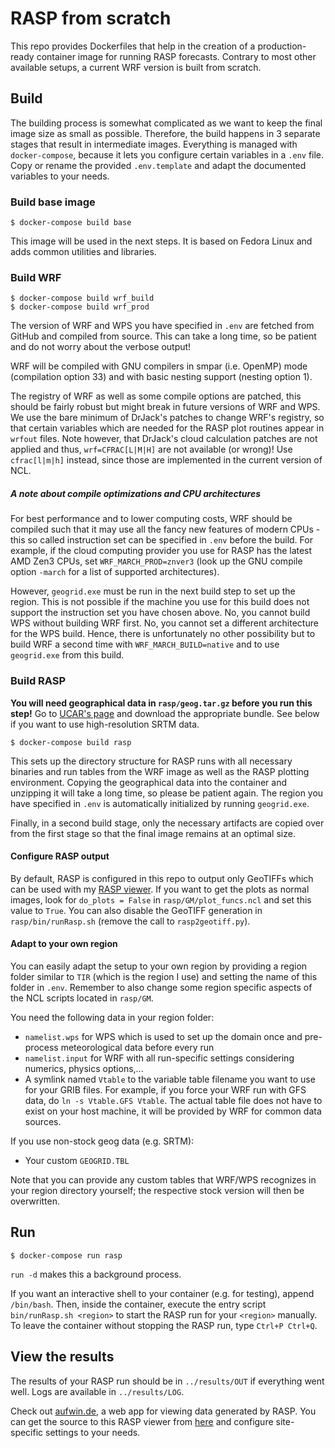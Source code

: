 # RASP from scratch

This repo provides Dockerfiles that help in the creation of a production-ready container image for running RASP forecasts.
Contrary to most other available setups, a current WRF version is built from scratch.

## Build

The building process is somewhat complicated as we want to keep the final image size as small as possible.
Therefore, the build happens in 3 separate stages that result in intermediate images.
Everything is managed with `docker-compose`, because it lets you configure certain variables in a `.env` file.
Copy or rename the provided `.env.template` and adapt the documented variables to your needs.

### Build base image

```shell
$ docker-compose build base
```

This image will be used in the next steps.
It is based on Fedora Linux and adds common utilities and libraries.

### Build WRF

```shell
$ docker-compose build wrf_build
$ docker-compose build wrf_prod
```

The version of WRF and WPS you have specified in `.env` are fetched from GitHub and compiled from source.
This can take a long time, so be patient and do not worry about the verbose output!

WRF will be compiled with GNU compilers in smpar (i.e. OpenMP) mode (compilation option 33) and with basic nesting support (nesting option 1).

The registry of WRF as well as some compile options are patched, this should be fairly robust but might break in future versions of WRF and WPS.
We use the bare minimum of DrJack's patches to change WRF's registry, so that certain variables which are needed for the RASP plot routines appear in `wrfout` files.
Note however, that DrJack's cloud calculation patches are not applied and thus, `wrf=CFRAC[L|M|H]` are not available (or wrong)!
Use `cfrac[l|m|h]` instead, since those are implemented in the current version of NCL.

##### A note about compile optimizations and CPU architectures
For best performance and to lower computing costs, WRF should be compiled such that it may use all the fancy new features of modern CPUs - this so called instruction set can be specified in `.env` before the build.
For example, if the cloud computing provider you use for RASP has the latest AMD Zen3 CPUs, set `WRF_MARCH_PROD=znver3` (look up the GNU compile option `-march` for a list of supported architectures).

However, `geogrid.exe` must be run in the next build step to set up the region.
This is not possible if the machine you use for this build does not support the instruction set you have chosen above.
No, you cannot build WPS without building WRF first.
No, you cannot set a different architecture for the WPS build.
Hence, there is unfortunately no other possibility but to build WRF a second time with `WRF_MARCH_BUILD=native` and to use `geogrid.exe` from this build.

### Build RASP

**You will need geographical data in `rasp/geog.tar.gz` before you run this step!**
Go to [UCAR's page](https://www2.mmm.ucar.edu/wrf/users/download/get_sources_wps_geog.html) and download the appropriate bundle.
See below if you want to use high-resolution SRTM data.

```shell
$ docker-compose build rasp
```

This sets up the directory structure for RASP runs with all necessary binaries and run tables from the WRF image as well as the RASP plotting environment.
Copying the geographical data into the container and unzipping it will take a long time, so please be patient again.
The region you have specified in `.env` is automatically initialized by running `geogrid.exe`.

Finally, in a second build stage, only the necessary artifacts are copied over from the first stage so that the final image remains at an optimal size.

#### Configure RASP output

By default, RASP is configured in this repo to output only GeoTIFFs which can be used with my [RASP viewer](https://github.com/sfalmo/rasp-viewer).
If you want to get the plots as normal images, look for `do_plots = False` in `rasp/GM/plot_funcs.ncl` and set this value to `True`.
You can also disable the GeoTIFF generation in `rasp/bin/runRasp.sh` (remove the call to `rasp2geotiff.py`).

#### Adapt to your own region

You can easily adapt the setup to your own region by providing a region folder similar to `TIR` (which is the region I use) and setting the name of this folder in `.env`.
Remember to also change some region specific aspects of the NCL scripts located in `rasp/GM`.

You need the following data in your region folder:
 - `namelist.wps` for WPS which is used to set up the domain once and pre-process meteorological data before every run
 - `namelist.input` for WRF with all run-specific settings considering numerics, physics options,...
 - A symlink named `Vtable` to the variable table filename you want to use for your GRIB files. For example, if you force your WRF run with GFS data, do `ln -s Vtable.GFS Vtable`. The actual table file does not have to exist on your host machine, it will be provided by WRF for common data sources.

If you use non-stock geog data (e.g. SRTM):
 - Your custom `GEOGRID.TBL`

Note that you can provide any custom tables that WRF/WPS recognizes in your region directory yourself; the respective stock version will then be overwritten.

## Run 

```shell
$ docker-compose run rasp
```

`run -d` makes this a background process.

If you want an interactive shell to your container (e.g. for testing), append `/bin/bash`.
Then, inside the container, execute the entry script `bin/runRasp.sh <region>` to start the RASP run for your `<region>` manually.
To leave the container without stopping the RASP run, type `Ctrl+P Ctrl+Q`.

## View the results

The results of your RASP run should be in `../results/OUT` if everything went well.
Logs are available in `../results/LOG`.

Check out [aufwin.de](https://aufwin.de/forecast), a web app for viewing data generated by RASP.
You can get the source to this RASP viewer from [here](https://github.com/sfalmo/rasp-viewer) and configure site-specific settings to your needs.
